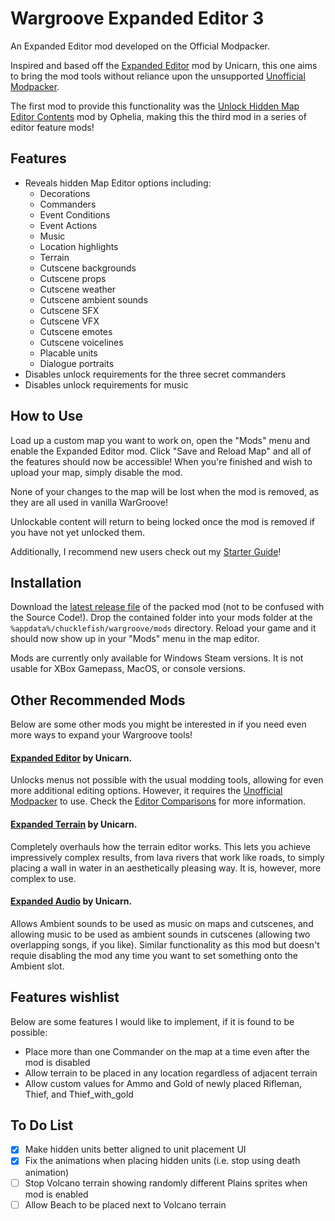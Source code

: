 # Wargroove Expanded Editor 3

An Expanded Editor mod developed on the Official Modpacker.

Inspired and based off the [Expanded Editor](https://www.nexusmods.com/wargroove/mods/28) mod by Unicarn, this one aims to bring the mod tools without reliance upon the unsupported [Unofficial Modpacker](https://www.nexusmods.com/wargroove/mods/1).

The first mod to provide this functionality was the [Unlock Hidden Map Editor Contents](https://www.nexusmods.com/wargroove/mods/11) mod by Ophelia, making this the third mod in a series of editor feature mods!

## Features

* Reveals hidden Map Editor options including:
  * Decorations
  * Commanders
  * Event Conditions
  * Event Actions
  * Music
  * Location highlights
  * Terrain
  * Cutscene backgrounds
  * Cutscene props
  * Cutscene weather
  * Cutscene ambient sounds
  * Cutscene SFX
  * Cutscene VFX
  * Cutscene emotes
  * Cutscene voicelines
  * Placable units
  * Dialogue portraits
* Disables unlock requirements for the three secret commanders
* Disables unlock requirements for music

## How to Use

Load up a custom map you want to work on, open the "Mods" menu and enable the Expanded Editor mod. Click "Save and Reload Map" and all of the features should now be accessible! When you're finished and wish to upload your map, simply disable the mod.

None of your changes to the map will be lost when the mod is removed, as they are all used in vanilla WarGroove!

Unlockable content will return to being locked once the mod is removed if you have not yet unlocked them.

Additionally, I recommend new users check out my [Starter Guide](https://github.com/Tarquinous/wg-expanded-editor-3/wiki/Starter-Guide)!

## Installation

Download the [latest release file](https://github.com/Tarquinous/wg-expanded-editor-3/releases/latest) of the packed mod (not to be confused with the Source Code!). Drop the contained folder into your mods folder at the `%appdata%/chucklefish/wargroove/mods` directory. Reload your game and it should now show up in your "Mods" menu in the map editor.

Mods are currently only available for Windows Steam versions. It is not usable for XBox Gamepass, MacOS, or console versions.

## Other Recommended Mods
Below are some other mods you might be interested in if you need even more ways to expand your Wargroove tools!

#### [Expanded Editor](https://www.nexusmods.com/wargroove/mods/28) by Unicarn.

Unlocks menus not possible with the usual modding tools, allowing for even more additional editing options. However, it requires the [Unofficial Modpacker](https://www.nexusmods.com/wargroove/mods/1) to use. Check the [Editor Comparisons](https://github.com/Tarquinous/wg-expanded-editor-3/wiki/Editor-Comparisons) for more information.

#### [**Expanded Terrain**](https://www.nexusmods.com/wargroove/mods/13) by Unicarn.

Completely overhauls how the terrain editor works. This lets you achieve impressively complex results, from lava rivers that work like roads, to simply placing a wall in water in an aesthetically pleasing way. It is, however, more complex to use.

#### [**Expanded Audio**](https://www.nexusmods.com/wargroove/mods/26) by Unicarn.

Allows Ambient sounds to be used as music on maps and cutscenes, and allowing music to be used as ambient sounds in cutscenes (allowing two overlapping songs, if you like). Similar functionality as this mod but doesn't requie disabling the mod any time you want to set something onto the Ambient slot.

## Features wishlist

Below are some features I would like to implement, if it is found to be possible:
* Place more than one Commander on the map at a time even after the mod is disabled
* Allow terrain to be placed in any location regardless of adjacent terrain
* Allow custom values for Ammo and Gold of newly placed Rifleman, Thief, and Thief_with_gold

## To Do List

- [X] Make hidden units better aligned to unit placement UI
- [X] Fix the animations when placing hidden units (i.e. stop using death animation)
- [ ] Stop Volcano terrain showing randomly different Plains sprites when mod is enabled
- [ ] Allow Beach to be placed next to Volcano terrain
